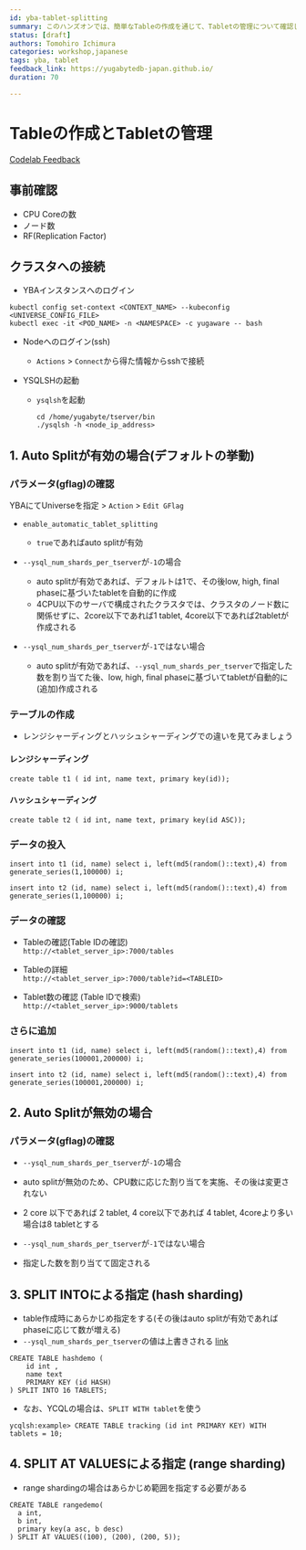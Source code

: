 ```yaml
---
id: yba-tablet-splitting
summary: このハンズオンでは、簡単なTableの作成を通じて、Tabletの管理について確認します。
status: [draft]
authors: Tomohiro Ichimura
categories: workshop,japanese
tags: yba, tablet
feedback_link: https://yugabytedb-japan.github.io/
duration: 70

---
```



# Tableの作成とTabletの管理

[Codelab Feedback](https://yugabytedb-japan.github.io/)


## 事前確認

- CPU Coreの数
- ノード数
- RF(Replication Factor)

## クラスタへの接続

- YBAインスタンスへのログイン
  
```
kubectl config set-context <CONTEXT_NAME> --kubeconfig <UNIVERSE_CONFIG_FILE>
kubectl exec -it <POD_NAME> -n <NAMESPACE> -c yugaware -- bash
```

- Nodeへのログイン(ssh)

  - `Actions` > `Connect`から得た情報からsshで接続

- YSQLSHの起動
  - `ysqlsh`を起動

    ```
    cd /home/yugabyte/tserver/bin
    ./ysqlsh -h <node_ip_address>
    ```

## 1. Auto Splitが有効の場合(デフォルトの挙動)

### パラメータ(gflag)の確認

YBAにてUniverseを指定 > `Action` > `Edit GFlag`

- `enable_automatic_tablet_splitting`       
  - `true`であればauto splitが有効

- `--ysql_num_shards_per_tserver`が`-1`の場合

  - auto splitが有効であれば、デフォルトは1で、その後low, high, final phaseに基づいたtabletを自動的に作成
  - 4CPU以下のサーバで構成されたクラスタでは、クラスタのノード数に関係せずに、2core以下であれば1 tablet, 4core以下であれば2tabletが作成される

- `--ysql_num_shards_per_tserver`が`-1`ではない場合

  - auto splitが有効であれば、`--ysql_num_shards_per_tserver`で指定した数を割り当てた後、low, high, final phaseに基づいてtabletが自動的に(追加)作成される

### テーブルの作成

- レンジシャーディングとハッシュシャーディングでの違いを見てみましょう

#### レンジシャーディング

```
create table t1 ( id int, name text, primary key(id));
```

#### ハッシュシャーディング

```
create table t2 ( id int, name text, primary key(id ASC));
```

### データの投入

```
insert into t1 (id, name) select i, left(md5(random()::text),4) from generate_series(1,100000) i;
```
```
insert into t2 (id, name) select i, left(md5(random()::text),4) from generate_series(1,100000) i;
```

### データの確認

- Tableの確認(Table IDの確認)   
  ```http://<tablet_server_ip>:7000/tables```

- Tableの詳細  
`http://<tablet_server_ip>:7000/table?id=<TABLEID>`

- Tablet数の確認 (Table IDで検索)  
`http://<tablet_server_ip>:9000/tablets`


### さらに追加

```
insert into t1 (id, name) select i, left(md5(random()::text),4) from generate_series(100001,200000) i;
```
```
insert into t2 (id, name) select i, left(md5(random()::text),4) from generate_series(100001,200000) i;
```

## 2. Auto Splitが無効の場合

### パラメータ(gflag)の確認


- `--ysql_num_shards_per_tserver`が`-1`の場合
 - auto splitが無効のため、CPU数に応じた割り当てを実施、その後は変更されない
 - 2 core 以下であれば 2 tablet, 4 core以下であれば 4 tablet, 4coreより多い場合は8 tabletとする

- `--ysql_num_shards_per_tserver`が`-1`ではない場合
 - 指定した数を割り当てて固定される

## 3. SPLIT INTOによる指定 (hash sharding)

- table作成時にあらかじめ指定をする(その後はauto splitが有効であればphaseに応じて数が増える)
- `--ysql_num_shards_per_tserver`の値は上書きされる [link](https://docs.yugabyte.com/preview/reference/configuration/yb-tserver/#ysql-num-shards-per-tserver)

```
CREATE TABLE hashdemo (
    id int ,
    name text
    PRIMARY KEY (id HASH)
) SPLIT INTO 16 TABLETS;
```

- なお、YCQLの場合は、`SPLIT WITH tablet`を使う

```
ycqlsh:example> CREATE TABLE tracking (id int PRIMARY KEY) WITH tablets = 10;
```

## 4. SPLIT AT VALUESによる指定 (range sharding)

- range shardingの場合はあらかじめ範囲を指定する必要がある

```
CREATE TABLE rangedemo(
  a int,
  b int,
  primary key(a asc, b desc)
) SPLIT AT VALUES((100), (200), (200, 5));
```
